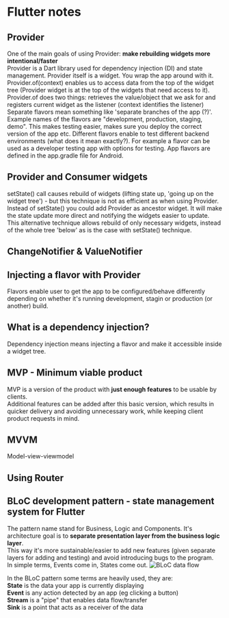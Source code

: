 # Flutter notes

## Provider
One of the main goals of using Provider: **make rebuilding widgets more intentional/faster** </br>
Provider is a Dart library used for dependency injection (DI) and state management.
Provider itself is a widget. You wrap the app around with it. </br>
Provider.of<Flavor>(context) enables us to access data from the top of the widget tree (Provider widget is at the top of the widgets that need access to it).
Provider.of<T> does two things: retrieves the value/object that we ask for and registers current widget as the listener (context identifies the listener)
Separate flavors mean something like 'separate branches of the app (?)'. Example names of the flavors are "development, production, staging, demo". This makes testing easier, makes sure you deploy the correct version of the app etc. Different flavors enable to test different backend environments (what does it mean exactly?). For example a flavor can be used as a developer testing app with options for testing.
App flavors are defined in the app.gradle file for Android.

## Provider and Consumer widgets

setState() call causes rebuild of widgets (lifting state up, 'going up on the widget tree') - but this technique is not as efficient as when using Provider. Instead of setState() you could add Provider as ancestor widget. It will make the state update more direct and notifying the widgets easier to update. This alternative technique allows rebuild of only necessary widgets, instead of the whole tree 'below' as is the case with setState() technique.  
## ChangeNotifier & ValueNotifier

## Injecting a flavor with Provider

Flavors enable user to get the app to be configured/behave differently depending on whether it's running development, stagin or production (or another) build.

## What is a dependency injection?

Dependency injection means injecting a flavor and make it accessible inside a widget tree.

## MVP - Minimum viable product

MVP is a version of the product with **just enough features** to be usable by clients. <br> Additional features can be added after this basic version, which results in quicker delivery and avoiding unnecessary work, while keeping client product requests in mind.

## MVVM

Model-view-viewmodel

## Using Router

## BLoC development pattern - state management system for Flutter

The pattern name stand for Business, Logic and Components. It's architecture goal is to **separate presentation layer from the business logic layer**. <br> This way it's more sustainable/easier to add new features (given separate layers for adding and testing) and avoid introducing bugs to the program. <br>
In simple terms, Events come in, States come out.
![BLoC data flow](https://miro.medium.com/max/700/1*MqYPYKdNBiID0mZ-zyE-mA.png)

In the BLoC pattern some terms are heavily used, they are: </br>
**State** is the data your app is currently displaying </br>
**Event** is any action detected by an app (eg clicking a button) </br>
**Stream** is a "pipe" that enables data flow/transfer </br>
**Sink** is a point that acts as a receiver of the data 
